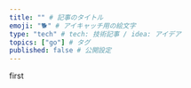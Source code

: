 ```yaml
---
title: "" # 記事のタイトル
emoji: "🐕" # アイキャッチ用の絵文字
type: "tech" # tech: 技術記事 / idea: アイデア
topics: ["go"] # タグ
published: false # 公開設定
---
```


first
